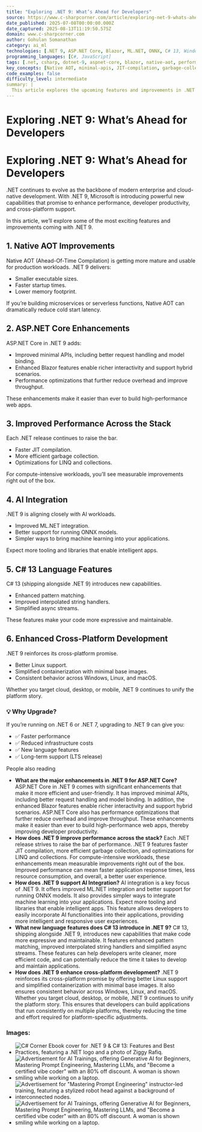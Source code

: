 ```yaml
---
title: "Exploring .NET 9: What’s Ahead for Developers"
source: https://www.c-sharpcorner.com/article/exploring-net-9-whats-ahead-for-developers/?utm_source=dotnetnews.beehiiv.com&utm_medium=newsletter&utm_campaign=the-net-news-daily-issue-243
date_published: 2025-07-08T00:00:00.000Z
date_captured: 2025-08-13T11:19:50.575Z
domain: www.c-sharpcorner.com
author: Gohulan Somanathan
category: ai_ml
technologies: [.NET 9, ASP.NET Core, Blazor, ML.NET, ONNX, C# 13, Windows, Linux, macOS]
programming_languages: [C#, JavaScript]
tags: [.net, csharp, dotnet-9, aspnet-core, blazor, native-aot, performance, cross-platform, ai, machine-learning]
key_concepts: [Native AOT, minimal-apis, JIT-compilation, garbage-collection, LINQ, pattern-matching, async-streams, AI-integration, containerization]
code_examples: false
difficulty_level: intermediate
summary: |
  This article explores the upcoming features and improvements in .NET 9, highlighting its significance for modern enterprise and cloud-native development. Key enhancements include advancements in Native AOT for smaller executables and faster startup times, and significant improvements in ASP.NET Core, such as better minimal APIs and Blazor features. The article also covers overall performance optimizations, deeper AI integration through ML.NET and ONNX support, and new language features introduced in C# 13. Furthermore, it emphasizes .NET 9's reinforced commitment to cross-platform development, making it a compelling upgrade for developers seeking improved performance and reduced infrastructure costs.
---
```

# Exploring .NET 9: What’s Ahead for Developers

# Exploring .NET 9: What’s Ahead for Developers

.NET continues to evolve as the backbone of modern enterprise and cloud-native development. With .NET 9, Microsoft is introducing powerful new capabilities that promise to enhance performance, developer productivity, and cross-platform support.

In this article, we’ll explore some of the most exciting features and improvements coming with .NET 9.

## 1. Native AOT Improvements

Native AOT (Ahead-Of-Time Compilation) is getting more mature and usable for production workloads. .NET 9 delivers:

*   Smaller executable sizes.
*   Faster startup times.
*   Lower memory footprint.

If you’re building microservices or serverless functions, Native AOT can dramatically reduce cold start latency.

## 2. ASP.NET Core Enhancements

ASP.NET Core in .NET 9 adds:

*   Improved minimal APIs, including better request handling and model binding.
*   Enhanced Blazor features enable richer interactivity and support hybrid scenarios.
*   Performance optimizations that further reduce overhead and improve throughput.

These enhancements make it easier than ever to build high-performance web apps.

## 3. Improved Performance Across the Stack

Each .NET release continues to raise the bar.

*   Faster JIT compilation.
*   More efficient garbage collection.
*   Optimizations for LINQ and collections.

For compute-intensive workloads, you’ll see measurable improvements right out of the box.

## 4. AI Integration

.NET 9 is aligning closely with AI workloads.

*   Improved ML.NET integration.
*   Better support for running ONNX models.
*   Simpler ways to bring machine learning into your applications.

Expect more tooling and libraries that enable intelligent apps.

## 5. C# 13 Language Features

C# 13 (shipping alongside .NET 9) introduces new capabilities.

*   Enhanced pattern matching.
*   Improved interpolated string handlers.
*   Simplified async streams.

These features make your code more expressive and maintainable.

## 6. Enhanced Cross-Platform Development

.NET 9 reinforces its cross-platform promise.

*   Better Linux support.
*   Simplified containerization with minimal base images.
*   Consistent behavior across Windows, Linux, and macOS.

Whether you target cloud, desktop, or mobile, .NET 9 continues to unify the platform story.

### 💡 Why Upgrade?

If you’re running on .NET 6 or .NET 7, upgrading to .NET 9 can give you:

*   ✅ Faster performance
*   ✅ Reduced infrastructure costs
*   ✅ New language features
*   ✅ Long-term support (LTS release)

People also reading

*   **What are the major enhancements in .NET 9 for ASP.NET Core?**
    ASP.NET Core in .NET 9 comes with significant enhancements that make it more efficient and user-friendly. It has improved minimal APIs, including better request handling and model binding. In addition, the enhanced Blazor features enable richer interactivity and support hybrid scenarios. ASP.NET Core also has performance optimizations that further reduce overhead and improve throughput. These enhancements make it easier than ever to build high-performance web apps, thereby improving developer productivity.
*   **How does .NET 9 improve performance across the stack?**
    Each .NET release strives to raise the bar of performance. .NET 9 features faster JIT compilation, more efficient garbage collection, and optimizations for LINQ and collections. For compute-intensive workloads, these enhancements mean measurable improvements right out of the box. Improved performance can mean faster application response times, less resource consumption, and overall, a better user experience.
*   **How does .NET 9 support AI Integration?**
    AI integration is a key focus of .NET 9. It offers improved ML.NET integration and better support for running ONNX models. It also provides simpler ways to integrate machine learning into your applications. Expect more tooling and libraries that enable intelligent apps. This feature allows developers to easily incorporate AI functionalities into their applications, providing more intelligent and responsive user experiences.
*   **What new language features does C# 13 introduce in .NET 9?**
    C# 13, shipping alongside .NET 9, introduces new capabilities that make code more expressive and maintainable. It features enhanced pattern matching, improved interpolated string handlers and simplified async streams. These features can help developers write cleaner, more efficient code, and can potentially reduce the time it takes to develop and maintain applications.
*   **How does .NET 9 enhance cross-platform development?**
    .NET 9 reinforces its cross-platform promise by offering better Linux support and simplified containerization with minimal base images. It also ensures consistent behavior across Windows, Linux, and macOS. Whether you target cloud, desktop, or mobile, .NET 9 continues to unify the platform story. This ensures that developers can build applications that run consistently on multiple platforms, thereby reducing the time and effort required for platform-specific adjustments.

### Images:
*   ![C# Corner Ebook cover for .NET 9 & C# 13: Features and Best Practices, featuring a .NET logo and a photo of Ziggy Rafiq.](https://www.c-sharpcorner.com/UploadFile/EBooks/03182025054458AM/03182025064026AMDot%20NET%209%20&%20CSharp13%20Resize.png)
*   ![Advertisement for AI Trainings, offering Generative AI for Beginners, Mastering Prompt Engineering, Mastering LLMs, and "Become a certified vibe coder" with an 80% off discount. A woman is shown smiling while working on a laptop.](https://www.c-sharpcorner.com/UploadFile/Ads/13.jpg)
*   ![Advertisement for "Mastering Prompt Engineering" instructor-led training, featuring a stylized robot head against a background of interconnected nodes.](https://www.c-sharpcorner.com/UploadFile/Ads/14.jpg)
*   ![Advertisement for AI Trainings, offering Generative AI for Beginners, Mastering Prompt Engineering, Mastering LLMs, and "Become a certified vibe coder" with an 80% off discount. A woman is shown smiling while working on a laptop.](https://www.c-sharpcorner.com/UploadFile/Ads/13.jpg)